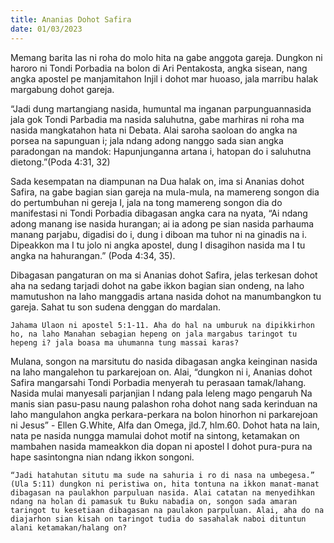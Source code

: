 ```yaml
---
title: Ananias Dohot Safira
date: 01/03/2023
---
```


Memang barita las ni roha do molo hita na gabe anggota gareja. Dungkon ni haroro ni Tondi Porbadia na bolon di Ari Pentakosta, angka sisean, nang angka apostel pe manjamitahon Injil i dohot mar huoaso, jala marribu halak margabung dohot gareja.

“Jadi dung martangiang nasida, humuntal ma inganan parpunguannasida jala gok Tondi Parbadia ma nasida saluhutna, gabe marhiras ni roha ma nasida mangkatahon hata ni Debata. Alai saroha saoloan do angka na porsea na sapunguan i; jala ndang adong nanggo sada sian angka paradongan na mandok: Hapunjunganna artana i, hatopan do i saluhutna dietong.”(Poda 4:31, 32)

Sada kesempatan na diampunan na Dua halak on, ima si Ananias dohot Safira, na gabe bagian sian gareja na mula-mula, na mamereng songon dia do pertumbuhan ni gereja I, jala na tong mamereng songon dia do manifestasi ni Tondi Porbadia dibagasan angka cara na nyata, “Ai ndang adong manang ise nasida hurangan; ai ia adong pe sian nasida parhauma manang parjabu, digadisi do i, dung i diboan ma tuhor ni na ginadis na i. Dipeakkon ma I tu jolo ni angka apostel, dung I disagihon nasida ma I tu angka na hahurangan.” (Poda 4:34, 35).

Dibagasan pangaturan on ma si Ananias dohot Safira, jelas terkesan dohot aha na sedang tarjadi dohot na gabe ikkon bagian sian ondeng, na laho mamutushon na laho manggadis artana nasida dohot na manumbangkon tu gareja. Sahat tu son sudena denggan do mardalan.

`Jahama Ulaon ni apostel 5:1-11. Aha do hal na umburuk na dipikkirhon ho, na laho Manahan sebagian hepeng on jala margabus taringot tu hepeng i? jala boasa ma uhumanna tung massai karas?`

Mulana, songon na marsitutu do nasida dibagasan angka keinginan nasida na laho mangalehon tu parkarejoan on. Alai, “dungkon ni i, Ananias dohot Safira mangarsahi Tondi Porbadia menyerah tu perasaan tamak/lahang. Nasida mulai manyesali parjanjian I ndang pala leleng mago pengaruh Na manis sian pasu-pasu naung palashon roha dohot nang sada kerinduan na laho mangulahon angka perkara-perkara na bolon hinorhon ni parkarejoan ni Jesus” - Ellen G.White, Alfa dan Omega, jld.7, hlm.60. Dohot hata na lain, nata pe nasida nungga mamulai dohot motif na sintong, ketamakan on mambahen nasida mameakkon dia dopan ni apostel I dohot pura-pura na hape sasintongna nian ndang ikkon songoni.

`“Jadi hatahutan situtu ma sude na sahuria i ro di nasa na umbegesa.” (Ula 5:11) dungkon ni peristiwa on, hita tontuna na ikkon manat-manat dibagasan na paulakhon parpuluan nasida. Alai catatan na menyedihkan ndang na holan di pamasuk tu Buku nabadia on, songon sada amaran taringot tu kesetiaan dibagasan na paulakon parpuluan. Alai, aha do na diajarhon sian kisah on taringot tudia do sasahalak naboi dituntun alani ketamakan/halang on?`